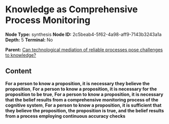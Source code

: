 # Knowledge as Comprehensive Process Monitoring

**Node Type:** synthesis
**Node ID:** 2c5beab4-5f62-4a98-aff9-7143b3243a1a
**Depth:** 5
**Terminal:** No

**Parent:** [Can technological mediation of reliable processes pose challenges to knowledge?](can-technological-mediation-of-reliable-processes-pose-challenges-to-knowledge-antithesis-99dbb68f-8553-4f13-bd5b-0747887d2b39.md)

## Content

**For a person to know a proposition, it is necessary they believe the proposition**, **For a person to know a proposition, it is necessary for the proposition to be true**, **For a person to know a proposition, it is necessary that the belief results from a comprehensive monitoring process of the cognitive system**, **For a person to know a proposition, it is sufficient that they believe the proposition, the proposition is true, and the belief results from a process employing continuous accuracy checks**
